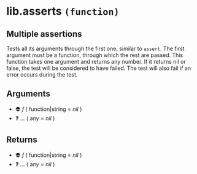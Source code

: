 # lib.asserts `(function)`

## Multiple assertions

Tests all its arguments through the first one, similar to `assert`.
The first argument must be a function, through which the rest are passed.
This function takes one argument and returns any number.
If it returns nil or false, the test will be considered to have failed.
The test will also fail if an error occurs during the test.

## Arguments

- 👽 _f_ ( function|string = *nil* )
- ❓ _..._ ( any = *nil* )

## Returns

- 👽 _f_ ( function|string = *nil* )
- ❓ _..._ ( any = *nil* )
